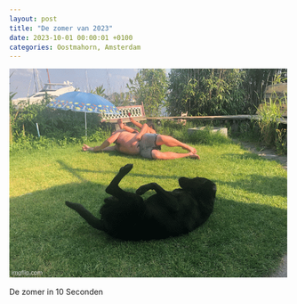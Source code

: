 ```yaml
---
layout: post
title: "De zomer van 2023"
date: 2023-10-01 00:00:01 +0100
categories: Oostmahorn, Amsterdam
---
```


![2023-zomer](/assets/2023-zomer.gif)

De zomer in 10 Seconden

